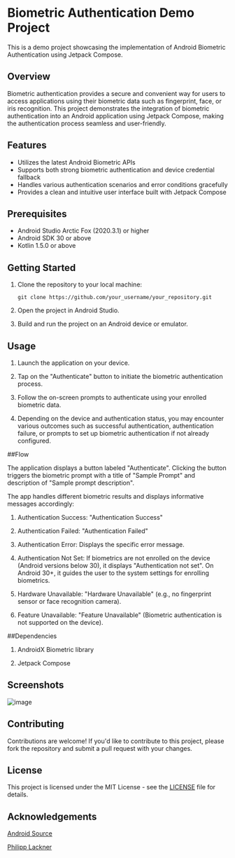 # Biometric Authentication Demo Project

This is a demo project showcasing the implementation of Android Biometric Authentication using Jetpack Compose.

## Overview

Biometric authentication provides a secure and convenient way for users to access applications using their biometric data such as fingerprint, face, or iris recognition. This project demonstrates the integration of biometric authentication into an Android application using Jetpack Compose, making the authentication process seamless and user-friendly.

## Features

- Utilizes the latest Android Biometric APIs
- Supports both strong biometric authentication and device credential fallback
- Handles various authentication scenarios and error conditions gracefully
- Provides a clean and intuitive user interface built with Jetpack Compose

## Prerequisites

- Android Studio Arctic Fox (2020.3.1) or higher
- Android SDK 30 or above
- Kotlin 1.5.0 or above

## Getting Started

1. Clone the repository to your local machine:

   ```
   git clone https://github.com/your_username/your_repository.git
   ```

2. Open the project in Android Studio.

3. Build and run the project on an Android device or emulator.

## Usage

1. Launch the application on your device.

2. Tap on the "Authenticate" button to initiate the biometric authentication process.

3. Follow the on-screen prompts to authenticate using your enrolled biometric data.

4. Depending on the device and authentication status, you may encounter various outcomes such as successful authentication, authentication failure, or prompts to set up biometric authentication if not already configured.


##Flow 

The application displays a button labeled "Authenticate". Clicking the button triggers the biometric prompt with a title of "Sample Prompt" and description of "Sample prompt description".

The app handles different biometric results and displays informative messages accordingly:


1. Authentication Success: "Authentication Success"

2. Authentication Failed: "Authentication Failed"

3. Authentication Error: Displays the specific error message.

4. Authentication Not Set: If biometrics are not enrolled on the device (Android versions below 30), it displays "Authentication not set". On Android 30+, it guides the user to the system settings for enrolling biometrics.

5. Hardware Unavailable: "Hardware Unavailable" (e.g., no fingerprint sensor or face recognition camera).

6. Feature Unavailable: "Feature Unavailable" (Biometric authentication is not supported on the device).


##Dependencies

1. AndroidX Biometric library

2. Jetpack Compose
 


## Screenshots

![image](https://github.com/Hasnain17/BioMetricAuth/assets/62245237/d7a7562e-7ad2-4fb7-ab68-ca74d6eb128e)


## Contributing

Contributions are welcome! If you'd like to contribute to this project, please fork the repository and submit a pull request with your changes.

## License

This project is licensed under the MIT License - see the [LICENSE](LICENSE) file for details.

## Acknowledgements

[Android Source](https://source.android.com/docs/security/features/biometric)

[Philipp Lackner](https://www.youtube.com/@PhilippLackner)


